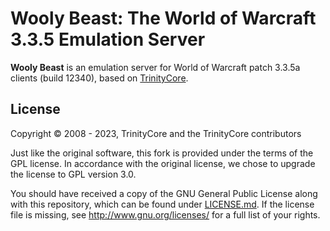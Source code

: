 # Wooly Beast: The World of Warcraft 3.3.5 Emulation Server

**Wooly Beast** is an emulation server for World of Warcraft patch 3.3.5a
clients (build 12340), based on [TrinityCore][].

## License

Copyright © 2008 - 2023, TrinityCore and the TrinityCore contributors

Just like the original software, this fork is provided under the terms of the
GPL license. In accordance with the original license, we chose to upgrade
the license to GPL version 3.0.

You should have received a copy of the GNU General Public License along with
this repository, which can be found under [LICENSE.md](LICENSE.md).
If the license file is missing, see <http://www.gnu.org/licenses/> for a full
list of your rights.

[TrinityCore]: https://github.com/TrinityCore/TrinityCore/tree/3.3.5 "TrinityCore, 3.3.5 branch"
